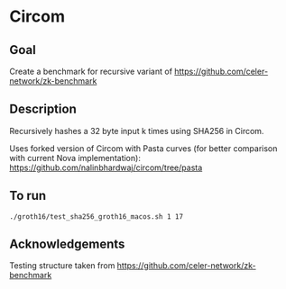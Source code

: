 # Circom

## Goal

Create a benchmark for recursive variant of https://github.com/celer-network/zk-benchmark

## Description

Recursively hashes a 32 byte input k times using SHA256 in Circom.

Uses forked version of Circom with Pasta curves (for better comparison with current Nova implementation): https://github.com/nalinbhardwaj/circom/tree/pasta

## To run

`./groth16/test_sha256_groth16_macos.sh 1 17`

## Acknowledgements

Testing structure taken from https://github.com/celer-network/zk-benchmark 
